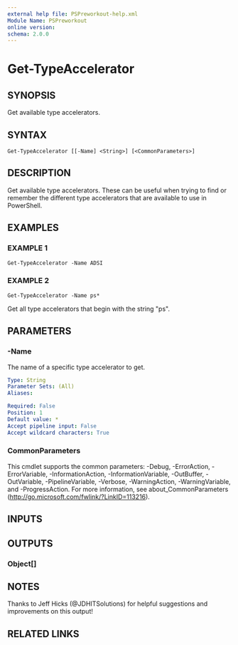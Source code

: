 ```yaml
---
external help file: PSPreworkout-help.xml
Module Name: PSPreworkout
online version:
schema: 2.0.0
---
```


# Get-TypeAccelerator

## SYNOPSIS
Get available type accelerators.

## SYNTAX

```
Get-TypeAccelerator [[-Name] <String>] [<CommonParameters>]
```

## DESCRIPTION
Get available type accelerators.
These can be useful when trying to find or remember the different type accelerators
that are available to use in PowerShell.

## EXAMPLES

### EXAMPLE 1
```
Get-TypeAccelerator -Name ADSI
```

### EXAMPLE 2
```
Get-TypeAccelerator -Name ps*
```

Get all type accelerators that begin with the string "ps".

## PARAMETERS

### -Name
The name of a specific type accelerator to get.

```yaml
Type: String
Parameter Sets: (All)
Aliases:

Required: False
Position: 1
Default value: *
Accept pipeline input: False
Accept wildcard characters: True
```

### CommonParameters
This cmdlet supports the common parameters: -Debug, -ErrorAction, -ErrorVariable, -InformationAction, -InformationVariable, -OutBuffer, -OutVariable, -PipelineVariable, -Verbose, -WarningAction, -WarningVariable, and -ProgressAction. 
For more information, see about_CommonParameters (http://go.microsoft.com/fwlink/?LinkID=113216).

## INPUTS

## OUTPUTS

### Object[]
## NOTES
Thanks to Jeff Hicks (@JDHITSolutions) for helpful suggestions and improvements on this output!

## RELATED LINKS
